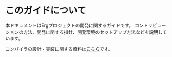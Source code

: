# このガイドについて

本ドキュメントはErgプロジェクトの開発に関するガイドです。
コントリビューションの方法、開発に関する指針、開発環境のセットアップ方法などを説明しています。

コンパイラの設計・実装に関する資料は[こちら](../compiler/README.md)です。
